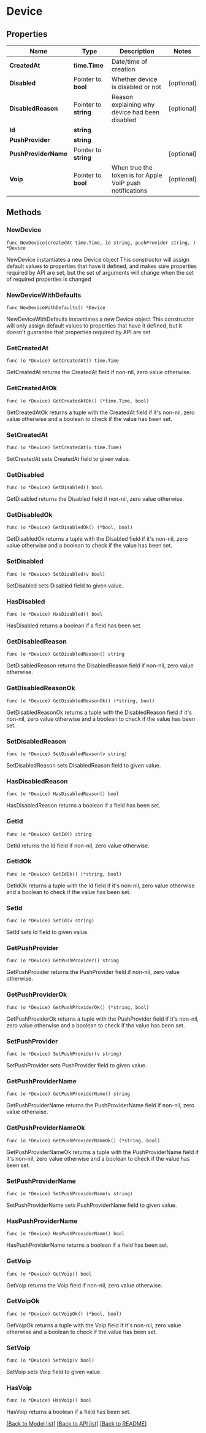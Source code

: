 # Device

## Properties

Name | Type | Description | Notes
------------ | ------------- | ------------- | -------------
**CreatedAt** | **time.Time** | Date/time of creation | 
**Disabled** | Pointer to **bool** | Whether device is disabled or not | [optional] 
**DisabledReason** | Pointer to **string** | Reason explaining why device had been disabled | [optional] 
**Id** | **string** |  | 
**PushProvider** | **string** |  | 
**PushProviderName** | Pointer to **string** |  | [optional] 
**Voip** | Pointer to **bool** | When true the token is for Apple VoIP push notifications | [optional] 

## Methods

### NewDevice

`func NewDevice(createdAt time.Time, id string, pushProvider string, ) *Device`

NewDevice instantiates a new Device object
This constructor will assign default values to properties that have it defined,
and makes sure properties required by API are set, but the set of arguments
will change when the set of required properties is changed

### NewDeviceWithDefaults

`func NewDeviceWithDefaults() *Device`

NewDeviceWithDefaults instantiates a new Device object
This constructor will only assign default values to properties that have it defined,
but it doesn't guarantee that properties required by API are set

### GetCreatedAt

`func (o *Device) GetCreatedAt() time.Time`

GetCreatedAt returns the CreatedAt field if non-nil, zero value otherwise.

### GetCreatedAtOk

`func (o *Device) GetCreatedAtOk() (*time.Time, bool)`

GetCreatedAtOk returns a tuple with the CreatedAt field if it's non-nil, zero value otherwise
and a boolean to check if the value has been set.

### SetCreatedAt

`func (o *Device) SetCreatedAt(v time.Time)`

SetCreatedAt sets CreatedAt field to given value.


### GetDisabled

`func (o *Device) GetDisabled() bool`

GetDisabled returns the Disabled field if non-nil, zero value otherwise.

### GetDisabledOk

`func (o *Device) GetDisabledOk() (*bool, bool)`

GetDisabledOk returns a tuple with the Disabled field if it's non-nil, zero value otherwise
and a boolean to check if the value has been set.

### SetDisabled

`func (o *Device) SetDisabled(v bool)`

SetDisabled sets Disabled field to given value.

### HasDisabled

`func (o *Device) HasDisabled() bool`

HasDisabled returns a boolean if a field has been set.

### GetDisabledReason

`func (o *Device) GetDisabledReason() string`

GetDisabledReason returns the DisabledReason field if non-nil, zero value otherwise.

### GetDisabledReasonOk

`func (o *Device) GetDisabledReasonOk() (*string, bool)`

GetDisabledReasonOk returns a tuple with the DisabledReason field if it's non-nil, zero value otherwise
and a boolean to check if the value has been set.

### SetDisabledReason

`func (o *Device) SetDisabledReason(v string)`

SetDisabledReason sets DisabledReason field to given value.

### HasDisabledReason

`func (o *Device) HasDisabledReason() bool`

HasDisabledReason returns a boolean if a field has been set.

### GetId

`func (o *Device) GetId() string`

GetId returns the Id field if non-nil, zero value otherwise.

### GetIdOk

`func (o *Device) GetIdOk() (*string, bool)`

GetIdOk returns a tuple with the Id field if it's non-nil, zero value otherwise
and a boolean to check if the value has been set.

### SetId

`func (o *Device) SetId(v string)`

SetId sets Id field to given value.


### GetPushProvider

`func (o *Device) GetPushProvider() string`

GetPushProvider returns the PushProvider field if non-nil, zero value otherwise.

### GetPushProviderOk

`func (o *Device) GetPushProviderOk() (*string, bool)`

GetPushProviderOk returns a tuple with the PushProvider field if it's non-nil, zero value otherwise
and a boolean to check if the value has been set.

### SetPushProvider

`func (o *Device) SetPushProvider(v string)`

SetPushProvider sets PushProvider field to given value.


### GetPushProviderName

`func (o *Device) GetPushProviderName() string`

GetPushProviderName returns the PushProviderName field if non-nil, zero value otherwise.

### GetPushProviderNameOk

`func (o *Device) GetPushProviderNameOk() (*string, bool)`

GetPushProviderNameOk returns a tuple with the PushProviderName field if it's non-nil, zero value otherwise
and a boolean to check if the value has been set.

### SetPushProviderName

`func (o *Device) SetPushProviderName(v string)`

SetPushProviderName sets PushProviderName field to given value.

### HasPushProviderName

`func (o *Device) HasPushProviderName() bool`

HasPushProviderName returns a boolean if a field has been set.

### GetVoip

`func (o *Device) GetVoip() bool`

GetVoip returns the Voip field if non-nil, zero value otherwise.

### GetVoipOk

`func (o *Device) GetVoipOk() (*bool, bool)`

GetVoipOk returns a tuple with the Voip field if it's non-nil, zero value otherwise
and a boolean to check if the value has been set.

### SetVoip

`func (o *Device) SetVoip(v bool)`

SetVoip sets Voip field to given value.

### HasVoip

`func (o *Device) HasVoip() bool`

HasVoip returns a boolean if a field has been set.


[[Back to Model list]](../README.md#documentation-for-models) [[Back to API list]](../README.md#documentation-for-api-endpoints) [[Back to README]](../README.md)


